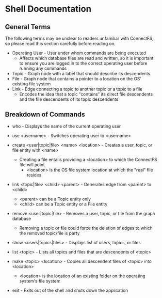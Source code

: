 # Shell Documentation

## General Terms

The following terms may be unclear to readers unfamiliar with ConnectFS, so
please read this section carefully before reading on.

* Operating User - User under whom commands are being executed
    * Affects which database files are read and written, so it is important to ensure you are logged in to the correct operating user before running any commands
* Topic - Graph node with a label that should describe its descendents
* File - Graph node that contains a pointer to a location on the OS' existing file system
* Link - Edge connecting a topic to another topic or a topic to a file
    * Encodes the idea that a topic "contains" its direct file descendents and the file descendents of its topic descendents

## Breakdown of Commands

* who - Displays the name of the current operating user

* use \<username> - Switches operating user to \<username>

* create \<user|topic|file> \<name> \<location> - Creates a user, topic, or file entity with \<name>
    * Creating a file entails providing a \<location> to which the ConnectFS file will point
        * \<location> is the OS file system location at which the "real" file resides

* link \<topic|file> \<child> \<parent> - Generates edge from \<parent> to \<child>
    * \<parent> can be a Topic entity only
    * \<child> can be a Topic entity or a File entity
    
* remove \<user|topic|file> - Removes a user, topic, or file from the graph database
    * Removing a topic or file could force the deletion of edges to which the removed topic/file is party

* show \<users|topics|files> - Displays list of users, topics, or files

* list \<topic> - Lists all topics and files that are descendents of \<topic>

* make \<topic> \<location> - Copies all descendent files of \<topic> into \<location>
    * \<location> is the location of an existing folder on the operating system's file system
    
* exit - Exits out of the shell and shuts down the application




